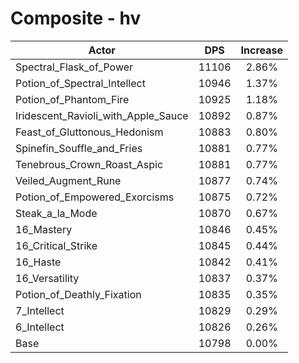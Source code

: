 # Composite - hv
| Actor | DPS | Increase |
|---|:---:|:---:|
|Spectral_Flask_of_Power|11106|2.86%|
|Potion_of_Spectral_Intellect|10946|1.37%|
|Potion_of_Phantom_Fire|10925|1.18%|
|Iridescent_Ravioli_with_Apple_Sauce|10892|0.87%|
|Feast_of_Gluttonous_Hedonism|10883|0.80%|
|Spinefin_Souffle_and_Fries|10881|0.77%|
|Tenebrous_Crown_Roast_Aspic|10881|0.77%|
|Veiled_Augment_Rune|10877|0.74%|
|Potion_of_Empowered_Exorcisms|10875|0.72%|
|Steak_a_la_Mode|10870|0.67%|
|16_Mastery|10846|0.45%|
|16_Critical_Strike|10845|0.44%|
|16_Haste|10842|0.41%|
|16_Versatility|10837|0.37%|
|Potion_of_Deathly_Fixation|10835|0.35%|
|7_Intellect|10829|0.29%|
|6_Intellect|10826|0.26%|
|Base|10798|0.00%|
